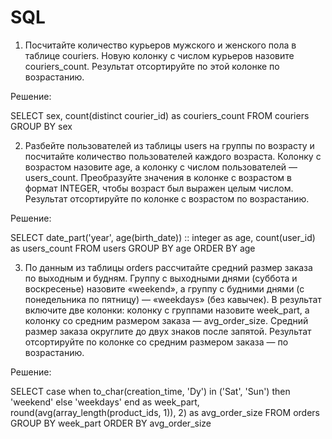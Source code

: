# SQL

1. Посчитайте количество курьеров мужского и женского пола в таблице couriers. Новую колонку с числом курьеров назовите couriers_count. Результат отсортируйте по этой колонке по возрастанию.

Решение:

SELECT sex,
       count(distinct courier_id) as couriers_count
FROM   couriers
GROUP BY sex


2. Разбейте пользователей из таблицы users на группы по возрасту и посчитайте количество пользователей каждого возраста. Колонку с возрастом назовите age, а колонку с числом пользователей — users_count. Преобразуйте значения в колонке с возрастом в формат INTEGER, чтобы возраст был выражен целым числом.
Результат отсортируйте по колонке с возрастом по возрастанию.

Решение:

SELECT date_part('year', age(birth_date)) :: integer as age,
       count(user_id) as users_count
FROM   users
GROUP BY age
ORDER BY age

3. По данным из таблицы orders рассчитайте средний размер заказа по выходным и будням. Группу с выходными днями (суббота и воскресенье) назовите «weekend», а группу с будними днями (с понедельника по пятницу) — «weekdays» (без кавычек). В результат включите две колонки: колонку с группами назовите week_part, а колонку со средним размером заказа — avg_order_size. Средний размер заказа округлите до двух знаков после запятой. Результат отсортируйте по колонке со средним размером заказа — по возрастанию.

Решение: 

SELECT case when to_char(creation_time, 'Dy') in ('Sat', 'Sun') then 'weekend'
            else 'weekdays' end as week_part,
       round(avg(array_length(product_ids, 1)), 2) as avg_order_size
FROM   orders
GROUP BY week_part
ORDER BY avg_order_size
